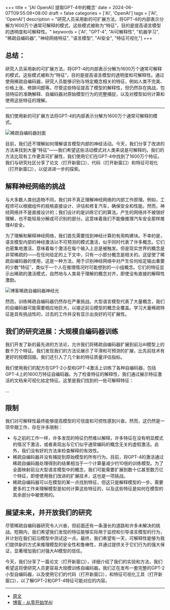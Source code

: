 +++
title = '[AI OpenAI] 提取GPT-4中的概念'
date = 2024-06-07T09:55:09+08:00
draft = false
categories = ['AI', 'OpenAI']
tags = ['AI', 'OpenAI']
description = "研究人员采用新的可扩展方法，将GPT-4的内部表示分解为1600万个通常可解释的模式，这些模式被称为“特征”，目的是提高语言模型的透明度和可解释性。"
keywords = ['AI', "GPT-4", "AI可解释性", "机器学习", "稀疏自编码器", "神经网络特征", "语言模型", "AI安全", "特征可视化"]
+++

## 总结：

研究人员采用新的可扩展方法，将GPT-4的内部表示分解为1600万个通常可解释的模式，这些模式被称为“特征”，目的是提高语言模型的透明度和可解释性。通过使用稀疏自编码器，研究人员能够识别与特定概念相关的特征，例如人类不完美、价格上涨、修辞问题等。尽管这些特征提高了模型的解释性，但仍然存在挑战，包括特征的准确解释、自编码器对原始模型行为的完整捕捉，以及对模型如何计算和使用这些特征的理解。

---

我们使用新的可扩展方法将GPT-4的内部表示分解为1600万个通常可解释的模式。

![稀疏自编码器封面](https://images.ctfassets.net/kftzwdyauwt9/34WJ8XQ226rkXuF3sxlytz/cec6049fda3574942dba17ac640770e4/sparse-autoencoders-cover.png?w=1920&q=90&fm=webp)

目前，我们还不理解如何理解语言模型内部的神经活动。今天，我们分享了改进的方法来找到大量“特征”——我们希望这些活动模式对人类来说是可解释的。我们的方法比现有工作更具可扩展性，我们使用它们在GPT-4中找到了1600万个特征。我们与研究社区分享了论文（打开新窗口）、代码（打开新窗口）和特征可视化（打开新窗口），以促进进一步的探索。

## 解释神经网络的挑战
与大多数人类创造物不同，我们并不真正理解神经网络的内部工作原理。例如，工程师可以根据组件的规格直接设计、评估和修复汽车，确保安全和性能。然而，神经网络并不是直接设计的；我们设计的是训练它们的算法。产生的网络并不被很好理解，也不能轻易分解成可识别的部分。这意味着我们不能像推理汽车安全那样推理AI安全。

为了理解和解释神经网络，我们首先需要找到神经计算的有用构建块。不幸的是，语言模型内部的神经激活以不可预测的模式激活，似乎同时代表了许多概念。它们也密集地激活，意味着每个激活在每个输入上总是被触发。但是现实世界的概念是非常稀疏的——在任何给定的上下文中，只有一小部分概念是相关的。这促使了稀疏自编码器的使用，这是一种方法，用于识别神经网络中对产生任何给定输出重要的少数“特征”，类似于一个人在推理情况时可能想到的一小组概念。它们的特征显示出稀疏的激活模式，自然地与人类易于理解的概念对齐，即使没有直接的解释性激励。

![博客稀疏自编码器神经光](https://images.ctfassets.net/kftzwdyauwt9/nCU8C3r1wmcSTGC1Je8cH/7d7aec14f2ff210bfbc8f3af805ceeb5/sparse-autoencoder_light.gif?w=2048&q=80&fm=webp)

然而，训练稀疏自编码器仍然存在严重挑战。大型语言模型代表了大量概念，我们的自编码器可能需要相应地巨大，以接近前沿模型的概念全覆盖。学习大量稀疏特征是具有挑战性的，过去的工作并没有显示出良好的可扩展性。

## 我们的研究进展：大规模自编码器训练
我们开发了新的最先进的方法论，允许我们将稀疏自编码器扩展到前沿AI模型上的数千万个特征。我们发现我们的方法论展示了平滑和可预测的扩展，比先前技术有更好的规模回报。我们还引入了几个新的特征质量评估指标。

我们使用我们的配方在GPT-2小型和GPT-4激活上训练了各种自编码器，包括GPT-4上的1600万特征自编码器。为了检查特征的解释性，我们通过展示特征激活的文档来可视化给定特征。这里是我们找到的一些可解释特征：

...

## 限制
我们对可解释性最终能够提高模型的可信度和可控性感到兴奋。然而，这仍然是一项早期工作，存在许多限制：

- 与之前的工作一样，许多发现的特征仍然难以解释，许多特征在没有明显模式的情况下激活，或者表现出与它们似乎通常编码的概念无关的虚假激活。此外，我们没有好的方法来检查解释的有效性。
- 稀疏自编码器并没有捕捉到原始模型的所有行为。目前，将GPT-4的激活通过稀疏自编码器处理得到的结果相当于一个计算量减少约10倍的训练模型。为了全面映射前沿大型语言模型中的概念，我们可能需要扩展到数十亿甚至数万亿个特征，即使使用我们改进的扩展技术，这也是一项挑战。
- 稀疏自编码器可以在模型的某一点找到特征，但这只是解释模型的一步。需要更多的工作来理解模型是如何计算这些特征的，以及这些特征是如何在模型的其余部分中被使用的。

## 展望未来，并开放我们的研究
尽管稀疏自编码器研究令人兴奋，但前面还有一条漫长的道路和许多未解决的挑战。短期内，我们希望我们发现的特征能够实际用于监控和引导语言模型的行为，并计划在我们前沿模型中测试这一点。最终，我们希望有一天，可解释性能够为我们提供新的方式来推理模型的安全性和鲁棒性，并通过提供关于它们行为的强大保证，显著增加我们对强大AI模型的信任。

今天，我们分享了一篇论文（打开新窗口），详细介绍了我们的实验和方法，我们希望这将使研究人员更容易大规模训练自编码器。我们正在发布一套完整的GPT-2小型自编码器，以及使用它们的代码（打开新窗口），和特征可视化工具（打开新窗口），以了解GPT-2和GPT-4特征可能对应的内容。

---

- [原文](https://openai.com/index/extracting-concepts-from-gpt-4/)
- [博客 - 从零开始学AI](/zh/post/ai-openai-extracting-concepts-from-gpt-4/)
<!-- - [公众号 - 从零开始学AI](...) -->
<!-- - [CSDN - 从零开始学AI](...) -->
<!-- - [掘金 - 从零开始学AI](...) -->
<!-- - [知乎 - 从零开始学AI](...) -->
<!-- - [阿里云 - 从零开始学AI](...) -->
<!-- - [腾讯云 - 从零开始学AI](...) -->
